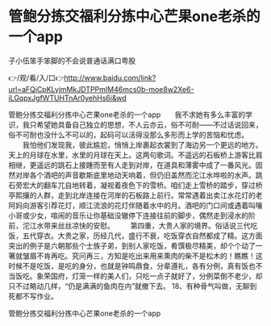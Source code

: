 # 管鲍分拣交福利分拣中心芒果one老杀的一个app
子小伍笨手笨脚的不会说普通话满口粤股

👉/观/看/入/口👉http://www.baidu.com/link?url=aFQjCpKLyjmMkJDTPPmIM46mcs0b-moe8w2Xe6-iLGqpxJgfWTUHTnAr0yehHs6i&wd

管鲍分拣交福利分拣中心芒果one老杀的一个app　　我不求她有多么丰富的学识，我只希望她具备自己独立的思想，不人云亦云，俗不可耐——不过话说回来，俗不可耐也没什么不可以的，起码可以活得没那么多形而上学的苦恼和忧虑。
　　我怕他们发现我，彼此尴尬，悄悄上岸裹起衣裳到了海边另一个更远的地方。
天上的月球在水里，水里的月球在天上。这两句歌词。不遥远的石板桥上游客比肩相继，更遥远的跳石上接踵而至有人走到对岸，在道具和薄雾中成了一番风光。固然对岸各个酒吧的声音歇斯底里地动天响着，但仍旧盖然而沱江水哗啦的水声。跳石旁宏大的翻车兀自地转着，凝视着夜色下的雪桥。咱们走上雪桥的踏步，穿过桥亭熙攘的人群，走到北岸连接在河岸的石板路上前行。常常遇着出卖江水花灯的老阿妈向游客引荐花灯，顺江流浪的花灯伴随着水中的月。酒吧的门口间或遇着叫嚷小哥或少女，喧闹的音乐让你基础没辙停下连接往前的脚步，偶然走到浸水的阶前，沱江水带来丝丝凉快的安慰。
　　第四重，大贵人家的境界。俗话说三代吃饭，五代穿衣。大贵之家，历经几代，盛行不衰，吃饭穿衣自然都成了精。这方面突出的例子是六朝那些个士族子弟，到别人家吃饭，肴馔极尽精美，却个个动了一箸就皱眉不肯再吃。究问再三，方知是吃出来用来熏肉的柴不是松木的！瞧瞧！这时候不是吃饭，是吃的身分，也就是钟鸣鼎食，分辈遵礼，各有分例，真有饭也不当饭吃。象荣国府，灯笼一样的美人们，只吃一点子就好了，分例菜倒不老少，却只不过略动几样，“仍是满满的鱼肉在内”就撤下去。
	18、有种骨气叫做，无聊到死都不写作业。

管鲍分拣交福利分拣中心芒果one老杀的一个app
